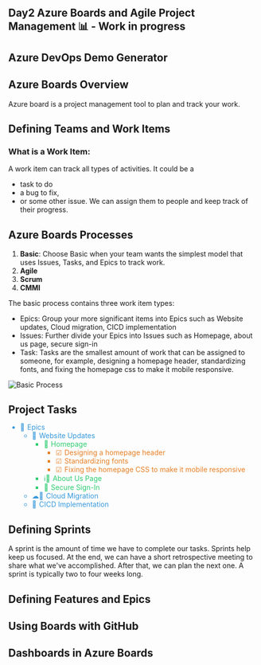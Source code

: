 # Day2 Azure Boards and Agile Project Management 📊 - Work in progress

## Azure DevOps Demo Generator


## Azure Boards Overview
Azure board is a project management tool to plan and track your work.

## Defining Teams and Work Items
### What is a Work Item:
A work item can track all types of activities. It could be a 
*  task to do
*  a bug to fix,
*  or some other issue.
  We can assign them to people and keep track of their progress.

## Azure Boards Processes

1) **Basic**: Choose Basic when your team wants the simplest model that uses Issues, Tasks, and Epics to track work.
2) **Agile**
3) **Scrum**
4) **CMMI**

The basic process contains three work item types:
- Epics: Group your more significant items into Epics such as Website updates, Cloud migration, CICD implementation
- Issues: Further divide your Epics into Issues such as Homepage, about us page, secure sign-in
- Task: Tasks are the smallest amount of work that can be assigned to someone, for example, designing a homepage header, standardizing fonts, and fixing the homepage css to make it mobile responsive.

![Basic Process](https://learn.microsoft.com/en-us/azure/devops/boards/get-started/media/about-boards/hierarchy-2.png?view=azure-devops)

<!DOCTYPE html>
<html lang="en">
<head>
  <meta charset="UTF-8">
  <meta name="viewport" content="width=device-width, initial-scale=1.0">
  <title>Project Tasks</title>
  <style>
    h1 {
      font-size: 1.5em;
      margin-bottom: 10px;
    }

    .epic, .issue, .task {
      margin-left: 10px;
      display: flex;
      align-items: center;
    }

    .epic {
      color: #3498db;
    }

    .issue {
      color: #2ecc71;
    }

    .task {
      color: #e67e22;
    }

    .icon {
      margin-right: 5px;
    }
  </style>
</head>
<body>

<h1>Project Tasks</h1>

<ul>
  <li class="epic">
    <span class="icon">👑</span>Epics
    <ul>
      <li class="epic">
        <span class="icon">👑</span>Website Updates
        <ul>
          <li class="issue">
            <span class="icon">📗</span>Homepage
            <ul>
              <li class="task"> <span class="icon">☑</span>Designing a homepage header </li>
              <li class="task"> <span class="icon">☑</span>Standardizing fonts </li>
              <li class="task"> <span class="icon">☑</span>Fixing the homepage CSS to make it mobile responsive </li>
            </ul>
          </li>
          <li class="issue">
            <span class="icon">ℹ📗</span>About Us Page
            <ul>
              <!-- Add specific tasks for About Us Page -->
            </ul>
          </li>
          <li class="issue">
            <span class="icon">📗</span>Secure Sign-In
            <ul>
              <!-- Add specific tasks for Secure Sign-In -->
            </ul>
          </li>
        </ul>
      </li>
      <li class="epic">
        <span class="icon">☁👑</span>Cloud Migration
        <ul>
          <!-- Add specific tasks for Cloud Migration -->
        </ul>
      </li>
      <li class="epic">
        <span class="icon">👑</span>CICD Implementation
        <ul>
          <!-- Add specific tasks for CICD Implementation -->
        </ul>
      </li>
    </ul>
  </li>
</ul>

</body>
</html>




## Defining Sprints

A sprint is the amount of time we have to complete our tasks. Sprints help keep us focused. At the end, we can have a short retrospective meeting to share what we've accomplished. After that, we can plan the next one.
 A sprint is typically two to four weeks long.
 
## Defining Features and Epics

## Using Boards with GitHub
## Dashboards in Azure Boards
